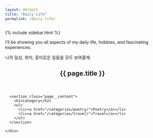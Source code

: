 ```yaml
---
layout: default
title: "Daily Life"
permalink: /daily-life/
---
```


<div id="main" role="main">
  {% include sidebar.html %}

   <!-- 본문 상단에 추가할 글 -->
  <p>I’ll be showing you all aspects of my daily life, hobbies, and fascinating experiences.</p>
  <p>나의 일상, 취미, 흥미로운 일들을 모두 보여줄께.</p>

  <article class="page h-entry" itemscope itemtype="https://schema.org/CreativeWork">
    <div class="page__inner-wrap">
      <header>
        <h1 class="page__title">{{ page.title }}</h1>
      </header>

      <section class="page__content">
        <h2>Category</h2>
        <ul>
          <li><a href="/categories/poetry/">Poetry</a></li>
          <li><a href="/categories/travel/">Travel</a></li>
        </ul>
      </section>
      
    </div>
  </article>
</div>
